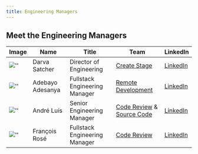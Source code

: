 ```yaml
---
title: Engineering Managers
---
```


## Meet the Engineering Managers

| Image | Name | Title | Team | LinkedIn |
| ----- | ---- | ----- | ---- | -------- |
 | ![''](https://about.gitlab.com/images/team/darvasatcher-crop.jpg "Darva")             | Darva Satcher | Director of Engineering | [Create Stage](/handbook/engineering/devops/dev/create) | [LinkedIn](https://www.linkedin.com/in/darva-satcher-34a288a/) |
 | ![''](https://about.gitlab.com/images/team/adebayoadesanya-crop.jpg "Adebayo")         | Adebayo Adesanya | Fullstack Engineering Manager | [Remote Development](/handbook/engineering/devops/dev/create/remote-development/) | [LinkedIn](https://www.linkedin.com/in/adesanya-adebayo/) |
 | ![''](https://about.gitlab.com/images/team/andreluis-crop.jpg "Andre")                | André Luís | Senior Engineering Manager |  [Code Review](/handbook/engineering/devops/dev/create/code-review/frontend/) & [Source Code](/handbook/engineering/devops/dev/create/code-review/frontend/) | [LinkedIn](https://www.linkedin.com/in/andr3/) |
 | ![''](https://about.gitlab.com/images/team/francoisrose-crop.jpg "Francois")          | François Rosé | Fullstack Engineering Manager | [Code Review](/handbook/engineering/devops/dev/create/code-review/backend/) | [LinkedIn](https://www.linkedin.com/in/fvarose) |
